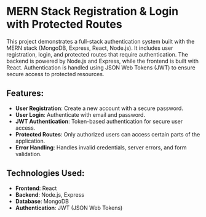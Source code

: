 # MERN Stack Registration & Login with Protected Routes

This project demonstrates a full-stack authentication system built with the MERN stack (MongoDB, Express, React, Node.js). It includes user registration, login, and protected routes that require authentication. The backend is powered by Node.js and Express, while the frontend is built with React. Authentication is handled using JSON Web Tokens (JWT) to ensure secure access to protected resources.

## Features:
- **User Registration**: Create a new account with a secure password.
- **User Login**: Authenticate with email and password.
- **JWT Authentication**: Token-based authentication for secure user access.
- **Protected Routes**: Only authorized users can access certain parts of the application.
- **Error Handling**: Handles invalid credentials, server errors, and form validation.

## Technologies Used:
- **Frontend**: React
- **Backend**: Node.js, Express
- **Database**: MongoDB
- **Authentication**: JWT (JSON Web Tokens)
